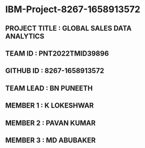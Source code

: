 # IBM-Project-8267-1658913572
## PROJECT TITLE : GLOBAL SALES DATA ANALYTICS
## TEAM ID : PNT2022TMID39896
## GITHUB ID : 8267-1658913572
## TEAM LEAD : BN PUNEETH
## MEMBER 1 : K LOKESHWAR
## MEMBER 2 : PAVAN KUMAR
## MEMBER 3 : MD ABUBAKER
